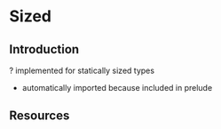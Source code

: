 # Sized



## Introduction

? implemented for statically sized types

- automatically imported because included in prelude



## Resources
